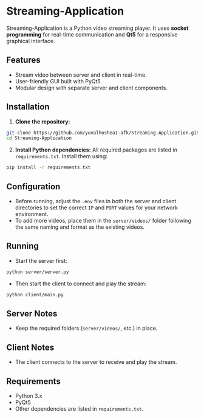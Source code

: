 # Streaming-Application

Streaming-Application is a Python video streaming player. It uses **socket programming** for real-time communication and **Qt5** for a responsive graphical interface.

## Features

* Stream video between server and client in real-time.
* User-friendly GUI built with PyQt5.
* Modular design with separate server and client components.

## Installation

1. **Clone the repository:**

```bash
git clone https://github.com/yuvalhoshea1-afk/Streaming-Application.git
cd Streaming-Application
```

2. **Install Python dependencies:**
   All required packages are listed in `requirements.txt`. Install them using:

```bash
pip install -r requirements.txt
```

## Configuration

* Before running, adjust the `.env` files in both the server and client directories to set the correct `IP` and `PORT` values for your network environment.
* To add more videos, place them in the `server/videos/` folder following the same naming and format as the existing videos.

## Running

* Start the server first:

```bash
python server/server.py
```

* Then start the client to connect and play the stream:

```bash
python client/main.py
```

## Server Notes

* Keep the required folders (`server/videos/`, etc.) in place.

## Client Notes

* The client connects to the server to receive and play the stream.

## Requirements

* Python 3.x
* PyQt5
* Other dependencies are listed in `requirements.txt`.
